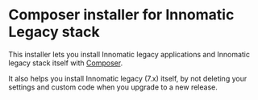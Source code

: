 # Composer installer for Innomatic Legacy stack

This installer lets you install Innomatic legacy applications and Innomatic legacy stack itself with [Composer](http://getcomposer.org).

It also helps you install Innomatic legacy (7.x) itself, by not deleting your settings and custom code when you upgrade to a new release.
